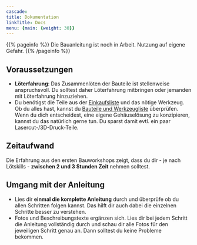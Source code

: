 ```yaml
---
cascade:
title: Dokumentation
linkTitle: Docs
menu: {main: {weight: 30}}
---
```


{{% pageinfo %}}
Die Bauanleitung ist noch in Arbeit. Nutzung auf eigene Gefahr. 
{{% /pageinfo %}}

## Voraussetzungen
- **Löterfahrung**: Das Zusammenlöten der Bauteile ist stellenweise anspruchsvoll. Du solltest daher Löterfahrung mitbringen oder jemanden mit Löterfahrung hinzuziehen.
- Du benötigst die Teile aus der [Einkaufsliste](/docs/einkaufsliste/) und das nötige Werkzeug. Ob du alles hast, kannst du [Bauteile und Werkzeugliste](docs/bauanleitung/teile_und_werkzeug/) überprüfen. Wenn du dich entscheidest, eine eigene Gehäuselösung zu konzipieren, kannst du das natürlich gerne tun. Du sparst damit evtl. ein paar Lasercut-/3D-Druck-Teile.
## Zeitaufwand
Die Erfahrung aus den ersten Bauworkshops zeigt, dass du dir - je nach Lötskills - **zwischen 2 und 3 Stunden Zeit** nehmen solltest.

## Umgang mit der Anleitung
- Lies dir **einmal die komplette Anleitung** durch und überprüfe ob du allen Schritten folgen kannst. Das hilft dir auch dabei die einzelnen Schritte besser zu verstehen.
- Fotos und Beschreibungstexte ergänzen sich. Lies dir bei jedem Schritt die Anleitung vollständig durch und schau dir alle Fotos für den jeweiligen Schritt genau an. Dann solltest du keine Probleme bekommen.